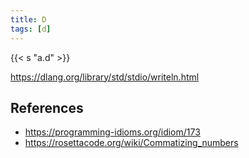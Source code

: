 ```yaml
---
title: D
tags: [d]
---
```


{{< s "a.d" >}}

<https://dlang.org/library/std/stdio/writeln.html>

## References

- <https://programming-idioms.org/idiom/173>
- <https://rosettacode.org/wiki/Commatizing_numbers>
